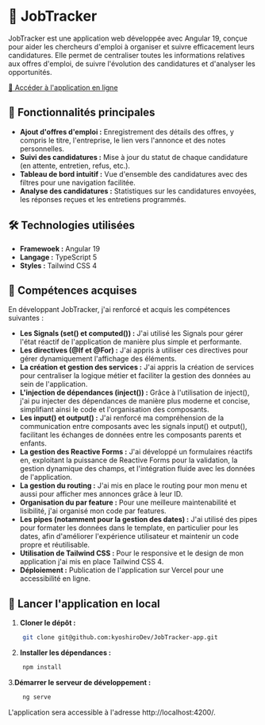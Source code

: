 # 📌 JobTracker

JobTracker est une application web développée avec Angular 19, conçue pour aider les chercheurs d'emploi à organiser et suivre efficacement leurs candidatures. Elle permet de centraliser toutes les informations relatives aux offres d'emploi, de suivre l'évolution des candidatures et d'analyser les opportunités.

[🔗 Accéder à l'application en ligne](https://job-tracker-nx.vercel.app/)

## 🚀 Fonctionnalités principales
- **Ajout d'offres d'emploi :** Enregistrement des détails des offres, y compris le titre, l'entreprise, le lien vers l'annonce et des notes personnelles.
- **Suivi des candidatures :** Mise à jour du statut de chaque candidature (en attente, entretien, refus, etc.).
- **Tableau de bord intuitif :** Vue d'ensemble des candidatures avec des filtres pour une navigation facilitée.
- **Analyse des candidatures :** Statistiques sur les candidatures envoyées, les réponses reçues et les entretiens programmés.

## 🛠️ Technologies utilisées
- **Framewoek :** Angular 19
- **Langage :** TypeScript 5
- **Styles :** Tailwind CSS 4

## 🧠 Compétences acquises

En développant JobTracker, j'ai renforcé et acquis les compétences suivantes :

- **Les Signals (set() et computed()) :** J'ai utilisé les Signals pour gérer l'état réactif de l'application de manière plus simple et performante.
- **Les directives (@If et @For) :** J'ai appris à utiliser ces directives pour gérer dynamiquement l'affichage des éléments.
- **La création et gestion des services :** J'ai appris la création de services pour centraliser la logique métier et faciliter la gestion des données au sein de l'application.
- **L'injection de dépendances (inject()) :** Grâce à l'utilisation de inject(), j'ai pu injecter des dépendances de manière plus moderne et concise, simplifiant ainsi le code et l'organisation des composants.
- **Les input() et output() :** J'ai renforcé ma compréhension de la communication entre composants avec les signals input() et output(), facilitant les échanges de données entre les composants parents et enfants.
- **La gestion des Reactive Forms :** J'ai développé un formulaires réactifs en, exploitant la puissance de Reactive Forms pour la validation, la gestion dynamique des champs, et l'intégration fluide avec les données de l'application.
- **La gestion du routing :** J'ai mis en place le routing pour mon menu et aussi pour afficher mes annonces grâce à leur ID.
- **Organisation du par feature :** Pour une meilleure maintenabilité et lisibilité, j'ai organisé mon code par features.
- **Les pipes (notamment pour la gestion des dates) :** J'ai utilisé des pipes pour formater les données dans le template, en particulier pour les dates, afin d'améliorer l'expérience utilisateur et maintenir un code propre et réutilisable.
- **Utilisation de Tailwind CSS :** Pour le responsive et le design de mon application j'ai mis en place Tailwind CSS 4.
- **Déploiement :** Publication de l'application sur Vercel pour une accessibilité en ligne.

## 🧪 Lancer l'application en local
1. **Cloner le dépôt :**
```bash
    git clone git@github.com:kyoshiroDev/JobTracker-app.git
```
2. **Installer les dépendances :**
```bash
    npm install
```
3.**Démarrer le serveur de développement :**
```bash
    ng serve
```
L'application sera accessible à l'adresse http://localhost:4200/.
